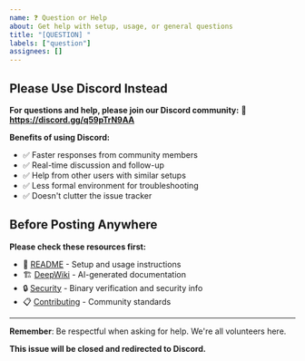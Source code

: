 ```yaml
---
name: ❓ Question or Help
about: Get help with setup, usage, or general questions
title: "[QUESTION] "
labels: ["question"]
assignees: []
---
```


<!-- 
🚨 REDIRECT TO DISCORD: https://discord.gg/q59pTrN9AA

Questions and general help requests should be posted in our Discord community,
not as GitHub issues. You'll get faster responses and can engage with other users.

GitHub issues are for:
✅ Bug reports (technical problems)
✅ Feature requests (new functionality)
✅ Documentation issues

Discord is for:
💬 Setup help and troubleshooting
💬 Usage questions  
💬 General discussions
💬 Community support

READ: https://github.com/jacksteamdev/obsidian-mcp-tools/blob/main/CONTRIBUTING.md
-->

## Please Use Discord Instead

**For questions and help, please join our Discord community:**
🔗 **https://discord.gg/q59pTrN9AA**

**Benefits of using Discord:**
- ✅ Faster responses from community members
- ✅ Real-time discussion and follow-up
- ✅ Help from other users with similar setups
- ✅ Less formal environment for troubleshooting
- ✅ Doesn't clutter the issue tracker

## Before Posting Anywhere
**Please check these resources first:**
- 📖 [README](https://github.com/jacksteamdev/obsidian-mcp-tools/blob/main/README.md) - Setup and usage instructions
- 🏗️ [DeepWiki](https://deepwiki.com/jacksteamdev/obsidian-mcp-tools) - AI-generated documentation
- 🔒 [Security](https://github.com/jacksteamdev/obsidian-mcp-tools/blob/main/SECURITY.md) - Binary verification and security info
- 📋 [Contributing](https://github.com/jacksteamdev/obsidian-mcp-tools/blob/main/CONTRIBUTING.md) - Community standards

---
**Remember**: Be respectful when asking for help. We're all volunteers here.

**This issue will be closed and redirected to Discord.**
